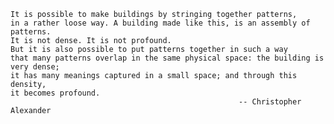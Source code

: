

    It is possible to make buildings by stringing together patterns, 
    in a rather loose way. A building made like this, is an assembly of patterns. 
    It is not dense. It is not profound. 
    But it is also possible to put patterns together in such a way 
    that many patterns overlap in the same physical space: the building is very dense; 
    it has many meanings captured in a small space; and through this density, 
    it becomes profound. 
                                                       -- Christopher Alexander